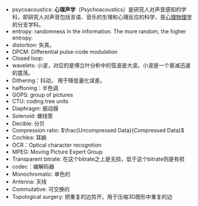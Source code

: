 - psycoacoustics: **心理声学**（Psychoacoustics）是研究人对声音感知的学科，即研究人对声音包括言语、音乐的生理和心理反应的科学，是[心理物理学](https://zh.wikipedia.org/wiki/%E5%BF%83%E7%90%86%E7%89%A9%E7%90%86%E5%AD%A6 "心理物理学")的分支学科。
- entropy: randomness in the information. The more random, the higher entropy.
- distortion: 失真。
- DPCM: Differential pulse-code modulation
- Closed loop: 
- wavelets: 小波，对应的是傅立叶分析中的弦波是大波。小波是一个衰减迅速的震荡。
- Dithering：抖动， 用于降低量化误差。
- halftoning：半色调 
- GOPS: group of pictures 
- CTU: coding tree units
- Diaphragm: 振动膜
- Solenoid: 螺线管
- Decible: 分贝
- Compression ratio: $\frac{Uncompressed Data}{Compressed Data}$
- Cochlea: 耳蜗
- OCR：Optical character recognition
- MPEG: Moving Picture Expert Group 
- Transparent bitrate: 在这个bitrate之上是无损，低于这个bitrate则是有损
- codec：编解码器
- Monochromatic: 单色的
- Antenna: 天线
- Commutative: 可交换的
- Topological surgery: 把重复的边剪开，用于压缩3D图形中重复的边